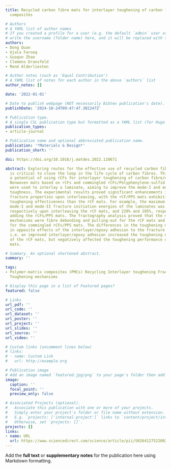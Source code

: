 ```yaml
---
title: Recycled carbon fibre mats for interlayer toughening of carbon fibre/epoxy
  composites

# Authors
# A YAML list of author names
# If you created a profile for a user (e.g. the default `admin` user at `content/authors/admin/`), 
# write the username (folder name) here, and it will be replaced with their full name and linked to their profile.
authors:
- Dong Quan
- Ujala Farooq
- Guoqun Zhao
- Clemens Dransfeld
- René Alderliesten

# Author notes (such as 'Equal Contribution')
# A YAML list of notes for each author in the above `authors` list
author_notes: []

date: '2022-01-01'

# Date to publish webpage (NOT necessarily Bibtex publication's date).
publishDate: '2024-10-24T09:47:47.302247Z'

# Publication type.
# A single CSL publication type but formatted as a YAML list (for Hugo requirements).
publication_types:
- article-journal

# Publication name and optional abbreviated publication name.
publication: '*Materials & Design*'
publication_short: ''

doi: https://doi.org/10.1016/j.matdes.2022.110671

abstract: Exploring routes for the effective use of recycled carbon fibres (rCFs)
  is critical to close the loop in the life cycle of carbon fibres. This work demonstrated
  a potential of using rCFs for interlayer toughening of carbon fibre/epoxy composites.
  Nonwoven mats based on rCFs and commingled rCFs/Polyphenylene-sulfid (PPS) fibres
  were used to interlay a laminate, aiming to improve the mode-I and mode-II fracture
  toughness. The experimental results proved significant enhancements in the interlaminar
  fracture properties upon interleaving, with the rCF/PPS mats exhibiting a more prominent
  toughening effectiveness than the rCF mats. For example, the maximum increase in
  mode-I and mode-II fracture initiation energies of the laminates was 51% and 66%,
  respectively upon interleaving the rCF mats, and 220% and 105%, respectively by
  adding the rCFs/PPS mats. The fractography analysis proved that the main toughening
  mechanisms were fibre debonding and pulling-out for the rCF mats and fibre bridging
  for the commingled rCFs/PPS mats. The differences in the toughening mechanisms resulted
  in opposite effects of the interlayer/epoxy adhesion to the fracture toughness,
  i.e. an improved interlayer/epoxy adhesion increased the toughening effectiveness
  of the rCF mats, but negatively affected the toughening performance of the rCF/PPS
  mats.

# Summary. An optional shortened abstract.
summary: ''

tags:
- Polymer-matrix composites (PMCs) Recycling Interlayer toughening Fracture toughness
  Toughening mechanisms

# Display this page in a list of Featured pages?
featured: false

# Links
url_pdf: ''
url_code: ''
url_dataset: ''
url_poster: ''
url_project: ''
url_slides: ''
url_source: ''
url_video: ''

# Custom links (uncomment lines below)
# links:
# - name: Custom Link
#   url: http://example.org

# Publication image
# Add an image named `featured.jpg/png` to your page's folder then add a caption below.
image:
  caption: ''
  focal_point: ''
  preview_only: false

# Associated Projects (optional).
#   Associate this publication with one or more of your projects.
#   Simply enter your project's folder or file name without extension.
#   E.g. `projects: ['internal-project']` links to `content/project/internal-project/index.md`.
#   Otherwise, set `projects: []`.
projects: []
links:
- name: URL
  url: https://www.sciencedirect.com/science/article/pii/S0264127522002921
---
```


Add the **full text** or **supplementary notes** for the publication here using Markdown formatting.
